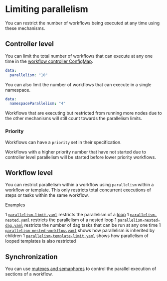 # Limiting parallelism

You can restrict the number of workflows being executed at any time using these mechanisms.

## Controller level

You can limit the total number of workflows that can execute at any one time in the [workflow controller ConfigMap](./workflow-controller-configmap.yaml).

```yaml
data:
  parallelism: "10"
```

You can also limit the number of workflows that can execute in a single namespace.

```yaml
data:
  namespaceParallelism: "4"
```

Workflows that are executing but restricted from running more nodes due to the other mechanisms will still count towards the parallelism limits.

### Priority

Workflows can have a `priority` set in their specification.

Workflows with a higher priority number that have not started due to controller level parallelism will be started before lower priority workflows.

## Workflow level

You can restrict parallelism within a workflow using `parallelism` within a workflow or template.
This only restricts total concurrent executions of steps or tasks within the same workflow.

Examples

1 [`parallelism-limit.yaml`](https://github.com/argoproj/argo-workflows/blob/main/examples/parallelism-limit.yaml) restricts the parallelism of a [loop](./walk-through/loops.md)
1 [`parallelism-nested.yaml`](https://github.com/argoproj/argo-workflows/blob/main/examples/parallelism-nested.yaml) restricts the parallelism of a nested loop
1 [`parallelism-nested-dag.yaml`](https://github.com/argoproj/argo-workflows/blob/main/examples/parallelism-nested-dag.yaml) restricts the number of dag tasks that can be run at any one time
1 [`parallelism-nested-workflow.yaml`](https://github.com/argoproj/argo-workflows/blob/main/examples/parallelism-nested-workflow.yaml) shows how parallelism is inherited by children
1 [`parallelism-template-limit.yaml`](https://github.com/argoproj/argo-workflows/blob/main/examples/parallelism-template-limit.yaml) shows how parallelism of looped templates is also restricted

## Synchronization

You can use [mutexes and semaphores](./synchronization.md) to control the parallel execution of sections of a workflow.
